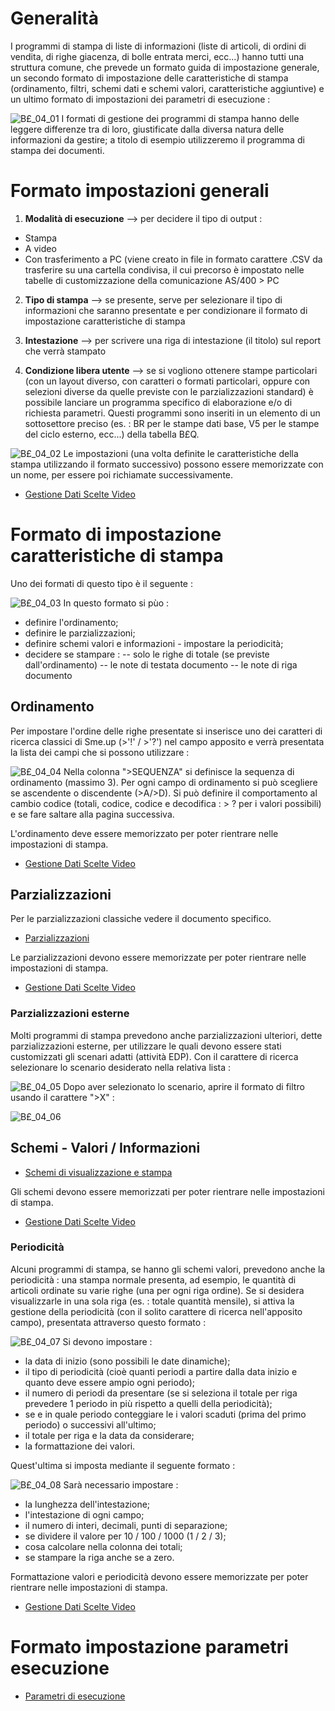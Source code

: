 # Generalità
I programmi di stampa di liste di informazioni (liste di articoli, di ordini di vendita, di righe giacenza, di bolle entrata merci, ecc...) hanno tutti una struttura comune, che prevede un formato guida di impostazione generale, un secondo formato di impostazione delle caratteristiche di stampa (ordinamento, filtri, schemi dati e schemi valori, caratteristiche aggiuntive) e un ultimo formato di impostazioni dei parametri di esecuzione : 

![B£_04_01](http://doc.smeup.com/immagini/MBDOC_OPE-B£_STA/BX_04_01.png)
I formati di gestione dei programmi di stampa hanno delle leggere differenze tra di loro, giustificate dalla diversa natura delle informazioni da gestire; a titolo di esempio utilizzeremo il programma di stampa dei documenti.

# Formato impostazioni generali

1. **Modalità di esecuzione**    -->    per decidere il tipo di output : 

- Stampa
- A video
- Con trasferimento a PC (viene creato in file in formato carattere .CSV da trasferire su una cartella condivisa, il cui precorso è impostato nelle tabelle di customizzazione della comunicazione AS/400 > PC


2. **Tipo di stampa**    -->    se presente, serve per selezionare il tipo di informazioni che saranno presentate e per condizionare il formato di impostazione caratteristiche di stampa

3. **Intestazione**    -->    per scrivere una riga di intestazione (il titolo) sul report che verrà stampato

4. **Condizione libera utente**    -->    se si vogliono ottenere stampe particolari (con un layout diverso, con caratteri o formati particolari, oppure con selezioni diverse da quelle previste con le parzializzazioni standard) è possibile lanciare un programma specifico di elaborazione e/o di richiesta parametri. Questi programmi sono inseriti in un elemento di un sottosettore preciso (es. :  BR per le stampe dati base, V5 per le stampe del ciclo esterno, ecc...) della tabella B£Q.


![B£_04_02](http://doc.smeup.com/immagini/MBDOC_OPE-B£_STA/BX_04_02.png)
Le impostazioni (una volta definite le caratteristiche della stampa utilizzando il formato successivo) possono essere memorizzate con un nome, per essere poi richiamate successivamente.
- [Gestione Dati Scelte Video](Sorgenti/OJ/PGM/B£MDV0)

# Formato di impostazione caratteristiche di stampa
Uno dei formati di questo tipo è il seguente : 

![B£_04_03](http://doc.smeup.com/immagini/MBDOC_OPE-B£_STA/BX_04_03.png)
In questo formato si pùo : 

- definire l'ordinamento;
- definire le parzializzazioni;
- definire schemi valori e informazioni - impostare la periodicità;
- decidere se  stampare : 
-- solo le righe di totale (se previste dall'ordinamento)
-- le note di testata documento
-- le note di riga documento


## Ordinamento
Per impostare l'ordine delle righe presentate si inserisce uno dei caratteri di ricerca classici di Sme.up (>'!' / >'?') nel campo apposito e verrà presentata la lista dei campi che si possono utilizzare : 

![B£_04_04](http://doc.smeup.com/immagini/MBDOC_OPE-B£_STA/BX_04_04.png)
Nella colonna ">SEQUENZA" si definisce la sequenza di ordinamento (massimo 3).
Per ogni campo di ordinamento si può scegliere se ascendente o discendente (>A/>D).
Si può definire il comportamento al cambio codice (totali, codice, codice e decodifica : > ? per i valori possibili) e se fare saltare alla pagina successiva.

L'ordinamento deve essere memorizzato per poter rientrare nelle impostazioni di stampa.
- [Gestione Dati Scelte Video](Sorgenti/OJ/PGM/B£MDV0)

## Parzializzazioni
Per le parzializzazioni classiche vedere il documento specifico.
- [Parzializzazioni](Sorgenti/DOC_OPE/TA/B£AMO/B£_PAR)

Le parzializzazioni devono essere memorizzate per poter rientrare nelle impostazioni di stampa.
- [Gestione Dati Scelte Video](Sorgenti/OJ/PGM/B£MDV0)

### Parzializzazioni esterne
Molti programmi di stampa prevedono anche parzializzazioni ulteriori, dette parzializzazioni esterne, per utilizzare le quali devono essere stati customizzati gli scenari adatti (attività EDP).
Con il carattere di ricerca selezionare lo scenario desiderato nella relativa lista : 

![B£_04_05](http://doc.smeup.com/immagini/MBDOC_OPE-B£_STA/BX_04_05.png)
Dopo aver selezionato lo scenario, aprire il formato di filtro usando il carattere ">X" : 

![B£_04_06](http://doc.smeup.com/immagini/MBDOC_OPE-B£_STA/BX_04_06.png)
## Schemi - Valori / Informazioni
- [Schemi di visualizzazione e stampa](Sorgenti/DOC_OPE/TA/B£AMO/B£_SCH)

Gli schemi devono essere memorizzati per poter rientrare nelle impostazioni di stampa.
- [Gestione Dati Scelte Video](Sorgenti/OJ/PGM/B£MDV0)

### Periodicità
Alcuni programmi di stampa, se hanno gli schemi valori, prevedono anche la periodicità :  una stampa normale presenta, ad esempio, le quantità di articoli ordinate su varie righe (una per ogni riga ordine).
Se si desidera visualizzarle in una sola riga (es. :  totale quantità mensile), si attiva la gestione della periodicità (con il solito carattere di ricerca nell'apposito campo), presentata attraverso questo formato : 


![B£_04_07](http://doc.smeup.com/immagini/MBDOC_OPE-B£_STA/BX_04_07.png)
Si devono impostare : 

- la data di inizio (sono possibili le date dinamiche);
- il tipo di periodicità (cioè quanti periodi a partire dalla data inizio e quanto deve essere ampio ogni periodo);
- il numero di periodi da presentare (se si seleziona il totale per riga prevedere 1 periodo in più rispetto a quelli della periodicità);
- se e in quale periodo conteggiare le i valori scaduti (prima del primo periodo) o successivi all'ultimo;
- il totale per riga e la data da considerare;
- la formattazione dei valori.

Quest'ultima si imposta mediante il seguente formato : 


![B£_04_08](http://doc.smeup.com/immagini/MBDOC_OPE-B£_STA/BX_04_08.png)
Sarà necessario impostare : 

- la lunghezza dell'intestazione;
- l'intestazione di ogni campo;
- il numero di interi, decimali, punti di separazione;
- se dividere il valore per 10 / 100 / 1000 (1 / 2 / 3);
- cosa calcolare nella colonna dei totali;
- se stampare la riga anche se a zero.



Formattazione valori e periodicità devono essere memorizzate per poter rientrare nelle impostazioni di stampa.
- [Gestione Dati Scelte Video](Sorgenti/OJ/PGM/B£MDV0)

# Formato impostazione parametri esecuzione
- [Parametri di esecuzione](Sorgenti/OJ/PGM/B£GPE2)
